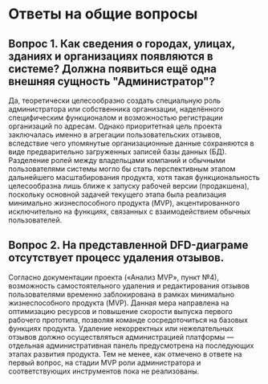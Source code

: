 # Ответы на общие вопросы

## Вопрос 1. Как сведения о городах, улицах, зданиях и организациях появляются в системе? Должна появиться ещё одна внешняя сущность "Администратор"?

Да, теоретически целесообразно создать специальную роль администратора или собственника организации, наделённого специфическим функционалом и возможностью регистрации организаций по адресам. Однако приоритетная цель проекта заключалась именно в агрегации пользовательских отзывов, вследствие чего упомянутые организационные данные сохраняются в виде предварительно загруженных записей базы данных (БД). Разделение ролей между владельцами компаний и обычными пользователями системы могло бы стать перспективным этапом дальнейшего масштабирования продукта, хотя такая функциональность целесообразна лишь ближе к запуску рабочей версии (продакшена), поскольку основной задачей текущего этапа была реализация минимально жизнеспособного продукта (MVP), акцентированного исключительно на функциях, связанных с взаимодействием обычных пользователей.

## Вопрос 2. На представленной DFD-диаграме отсутствует процесс удаления отзывов.

Согласно документации проекта («Анализ MVP», пункт №4), возможность самостоятельного удаления и редактирования отзывов пользователями временно заблокирована в рамках минимально жизнеспособного продукта (MVP). Данная мера направлена на оптимизацию ресурсов и повышение скорости выпуска первого рабочего прототипа, позволяя команде сосредоточиться на базовых функциях продукта. Удаление некорректных или нежелательных отзывов должно осуществляться администрацией платформы — отдельная административная панель предусмотрена на последующих этапах развития продукта. Тем не менее, как отмечено в ответе на первый вопрос, на стадии MVP роли администратора и соответствующих инструментов пока не реализованы.